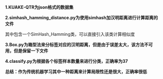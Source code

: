 **1.KUAKE-QTR为json格式的数据集**

**2.simhash_hamming_distance.py为使用simhash加汉明距离进行计算距离的文件**

其中包含一个SimHash_Hamming类，可以直接引入该类计算相似度

**3.Box.py为箱型法来分标签对应的汉明距离，但是由于误差太大，该方法不可用，但是保留一下文件**

**4.classify.py为根据各个标签样本数量来进行分类，正确率为37**

**总结：作为传统机器学习其中一种距离来计算局限性还是很大，正确率很低**